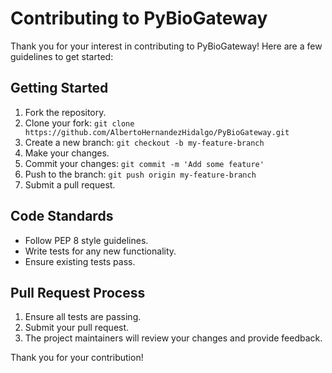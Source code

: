 # Contributing to PyBioGateway

Thank you for your interest in contributing to PyBioGateway! Here are a few guidelines to get started:

## Getting Started

1. Fork the repository.
2. Clone your fork: `git clone https://github.com/AlbertoHernandezHidalgo/PyBioGateway.git`
3. Create a new branch: `git checkout -b my-feature-branch`
4. Make your changes.
5. Commit your changes: `git commit -m 'Add some feature'`
6. Push to the branch: `git push origin my-feature-branch`
7. Submit a pull request.

## Code Standards

- Follow PEP 8 style guidelines.
- Write tests for any new functionality.
- Ensure existing tests pass.

## Pull Request Process

1. Ensure all tests are passing.
2. Submit your pull request.
3. The project maintainers will review your changes and provide feedback.

Thank you for your contribution!